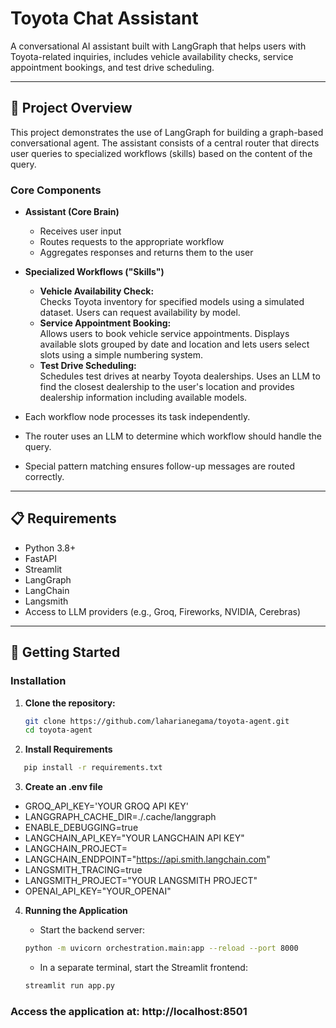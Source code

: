 # Toyota Chat Assistant

A conversational AI assistant built with LangGraph that helps users with Toyota-related inquiries, includes vehicle availability checks, service appointment bookings, and test drive scheduling.

---

## 🚗 Project Overview

This project demonstrates the use of LangGraph for building a graph-based conversational agent. The assistant consists of a central router that directs user queries to specialized workflows (skills) based on the content of the query.

### Core Components

- **Assistant (Core Brain)**

  - Receives user input
  - Routes requests to the appropriate workflow
  - Aggregates responses and returns them to the user

- **Specialized Workflows ("Skills")**

  - **Vehicle Availability Check:**  
    Checks Toyota inventory for specified models using a simulated dataset. Users can request availability by model.
  - **Service Appointment Booking:**  
    Allows users to book vehicle service appointments. Displays available slots grouped by date and location and lets users select slots using a simple numbering system.
  - **Test Drive Scheduling:**  
    Schedules test drives at nearby Toyota dealerships. Uses an LLM to find the closest dealership to the user's location and provides dealership information including available models.

- Each workflow node processes its task independently.
- The router uses an LLM to determine which workflow should handle the query.
- Special pattern matching ensures follow-up messages are routed correctly.

---

## 📋 Requirements

- Python 3.8+
- FastAPI
- Streamlit
- LangGraph
- LangChain
- Langsmith
- Access to LLM providers (e.g., Groq, Fireworks, NVIDIA, Cerebras)

---

## 🚀 Getting Started

### Installation

1. **Clone the repository:**

   ```bash
   git clone https://github.com/laharianegama/toyota-agent.git
   cd toyota-agent

   ```

2. **Install Requirements**

```bash
   pip install -r requirements.txt
```

3. **Create an .env file**

- GROQ_API_KEY='YOUR GROQ API KEY'
- LANGGRAPH_CACHE_DIR=./.cache/langgraph
- ENABLE_DEBUGGING=true
- LANGCHAIN_API_KEY="YOUR LANGCHAIN API KEY"
- LANGCHAIN_PROJECT=<YOUR LANGCHAIN PROJECT>
- LANGCHAIN_ENDPOINT="https://api.smith.langchain.com"
- LANGSMITH_TRACING=true
- LANGSMITH_PROJECT="YOUR LANGSMITH PROJECT"
- OPENAI_API_KEY="YOUR_OPENAI"

4. **Running the Application**
    - Start the backend server:

    ```bash
    python -m uvicorn orchestration.main:app --reload --port 8000
     ```
    - In a separate terminal, start the Streamlit frontend:
      
    ```bash
    streamlit run app.py
     ```

### Access the application at: http://localhost:8501

